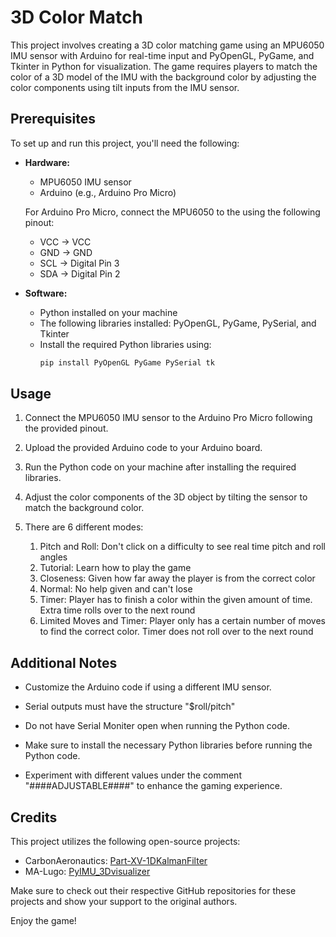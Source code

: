 # 3D Color Match

This project involves creating a 3D color matching game using an MPU6050 IMU sensor with Arduino for real-time input and PyOpenGL, PyGame, and Tkinter in Python for visualization. The game requires players to match the color of a 3D model of the IMU with the background color by adjusting the color components using tilt inputs from the IMU sensor.

## Prerequisites

To set up and run this project, you'll need the following:

- **Hardware:**
  - MPU6050 IMU sensor
  - Arduino (e.g., Arduino Pro Micro)
  
  For Arduino Pro Micro, connect the MPU6050 to the using the following pinout:
  - VCC -> VCC
  - GND -> GND
  - SCL -> Digital Pin 3
  - SDA -> Digital Pin 2

- **Software:**
  - Python installed on your machine
  - The following libraries installed: PyOpenGL, PyGame, PySerial, and Tkinter
  - Install the required Python libraries using:
    ```bash
    pip install PyOpenGL PyGame PySerial tk
    ```

## Usage

1. Connect the MPU6050 IMU sensor to the Arduino Pro Micro following the provided pinout.

2. Upload the provided Arduino code to your Arduino board.

3. Run the Python code on your machine after installing the required libraries.

4. Adjust the color components of the 3D object by tilting the sensor to match the background color.

5. There are 6 different modes:
      1. Pitch and Roll: Don't click on a difficulty to see real time pitch and roll angles
      2. Tutorial: Learn how to play the game
      3. Closeness: Given how far away the player is from the correct color
      4. Normal: No help given and can't lose
      5. Timer: Player has to finish a color within the given amount of time. Extra time rolls over to the next round
      6. Limited Moves and Timer: Player only has a certain number of moves to find the correct color. Timer does not roll over to the next round

## Additional Notes

- Customize the Arduino code if using a different IMU sensor.
  
- Serial outputs must have the structure "$roll/pitch"
  
- Do not have Serial Moniter open when running the Python code.

- Make sure to install the necessary Python libraries before running the Python code.

- Experiment with different values under the comment "####ADJUSTABLE####" to enhance the gaming experience.

## Credits

This project utilizes the following open-source projects:

- CarbonAeronautics: [Part-XV-1DKalmanFilter](https://github.com/CarbonAeronautics/Part-XV-1DKalmanFilter)
- MA-Lugo: [PyIMU_3Dvisualizer](https://github.com/MA-Lugo/PyIMU_3Dvisualizer)

Make sure to check out their respective GitHub repositories for these projects and show your support to the original authors.

Enjoy the game!

